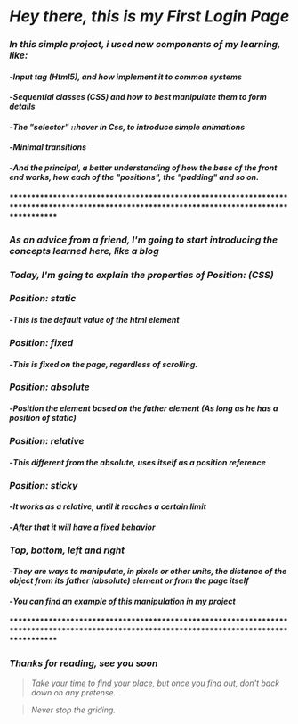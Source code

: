# *Hey there, this is my First Login Page*
### *In this simple project, i used new components of my learning, like:*
####   -*Input tag (Html5), and how implement it to common systems*
####   -*Sequential classes (CSS) and how to best manipulate them to form details*
####   -*The "selector" ::hover in Css, to introduce simple animations*
####   -*Minimal transitions*
####   -*And the principal, a better understanding of how the base of the front end works, how each of the "positions", the "padding" and so on.*

#### *******************************************************************************************************************************************
###   *As an advice from a friend, I'm going to start introducing the concepts learned here, like a blog*
###   *Today, I'm going to explain the properties of Position: (CSS)*
###  *Position: static*
####  -*This is the default value of the html element*
###  *Position: fixed*
####  -*This is fixed on the page, regardless of scrolling.*
###  *Position: absolute*
####  -*Position the element based on the father element (As long as he has a position of static)*
###  *Position: relative*
####  -*This different from the absolute, uses itself as a position reference*
###  *Position: sticky*
####  -*It works as a relative, until it reaches a certain limit*
####  -*After that it will have a fixed behavior*
###  *Top, bottom, left and right*
####  -*They are ways to manipulate, in pixels or other units, the distance of the object from its father (absolute) element or from the page itself*
####  -*You can find an example of this manipulation in my project*
#### *******************************************************************************************************************************************

###   *Thanks for reading, see you soon*

> *Take your time to find your place, but once you find out, don't back down on any pretense.*

> *Never stop the griding.*

